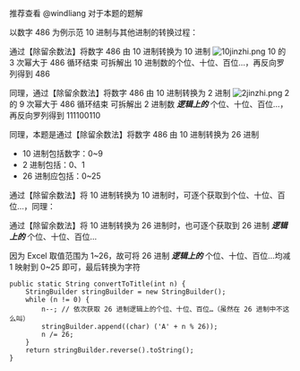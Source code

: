 推荐查看 @windliang 对于本题的题解

以数字 486 为例示范 10 进制与其他进制的转换过程：

通过【除留余数法】将数字 486 由 10 进制转换为 10 进制
![10jinzhi.png](https://pic.leetcode-cn.com/1598244864-kuzcXA-10jinzhi.png)
10 的 3 次幂大于 486 循环结束
可拆解出 10 进制数的个位、十位、百位…，再反向罗列得到 486

同理，通过【除留余数法】将数字 486 由 10 进制转换为 2 进制
![2jinzhi.png](https://pic.leetcode-cn.com/1598244884-ToQXNd-2jinzhi.png)
2 的 9 次幂大于 486 循环结束
可拆解出 2 进制数 ***逻辑上的*** 个位、十位、百位…，再反向罗列得到 111100110

同理，本题是通过【除留余数法】将数字 486 由 10 进制转换为 26 进制

- 10 进制包括数字：0~9
- 2 进制包括：0、1
- 26 进制应包括：0~25

通过【除留余数法】将 10 进制转换为 10 进制时，可逐个获取到个位、十位、百位…，同理：

通过【除留余数法】将 10 进制转换为 26 进制时，也可逐个获取到 26 进制 ***逻辑上的*** 个位、十位、百位…

因为 Excel 取值范围为 1~26，故可将 26 进制 ***逻辑上的*** 个位、十位、百位…均减 1 映射到 0~25 即可，最后转换为字符


```
public static String convertToTitle(int n) {
	StringBuilder stringBuilder = new StringBuilder();
	while (n != 0) {
		n--; // 依次获取 26 进制逻辑上的个位、十位、百位…（虽然在 26 进制中不这么叫）
		stringBuilder.append((char) ('A' + n % 26));
		n /= 26;
	}
	return stringBuilder.reverse().toString();
}
```




